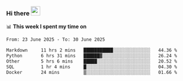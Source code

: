 ### Hi there <a href="https://www.gautamkrishnar.com/"><img src="https://media.giphy.com/media/hvRJCLFzcasrR4ia7z/giphy.gif" width="25px"></a>

📊 **This week I spent my time on**

<!--START_SECTION:waka-->

```txt
From: 23 June 2025 - To: 30 June 2025

Markdown     11 hrs 2 mins   ███████████░░░░░░░░░░░░░░   44.36 %
Python       6 hrs 31 mins   ██████▓░░░░░░░░░░░░░░░░░░   26.24 %
Other        5 hrs 6 mins    █████░░░░░░░░░░░░░░░░░░░░   20.52 %
SQL          1 hr 4 mins     █░░░░░░░░░░░░░░░░░░░░░░░░   04.30 %
Docker       24 mins         ▒░░░░░░░░░░░░░░░░░░░░░░░░   01.66 %
```

<!--END_SECTION:waka-->
